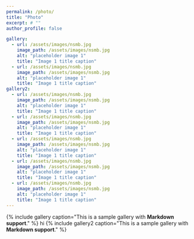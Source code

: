```yaml
---
permalink: /photo/
title: "Photo"
excerpt: # ""
author_profile: false

gallery:
  - url: /assets/images/nsmb.jpg
    image_path: /assets/images/nsmb.jpg
    alt: "placeholder image 1"
    title: "Image 1 title caption"
  - url: /assets/images/nsmb.jpg
    image_path: /assets/images/nsmb.jpg
    alt: "placeholder image 1"
    title: "Image 1 title caption"  
gallery2:
  - url: /assets/images/nsmb.jpg
    image_path: /assets/images/nsmb.jpg
    alt: "placeholder image 1"
    title: "Image 1 title caption"
  - url: /assets/images/nsmb.jpg
    image_path: /assets/images/nsmb.jpg
    alt: "placeholder image 1"
    title: "Image 1 title caption"
  - url: /assets/images/nsmb.jpg
    image_path: /assets/images/nsmb.jpg
    alt: "placeholder image 1"
    title: "Image 1 title caption"
  - url: /assets/images/nsmb.jpg
    image_path: /assets/images/nsmb.jpg
    alt: "placeholder image 1"
    title: "Image 1 title caption"
  - url: /assets/images/nsmb.jpg
    image_path: /assets/images/nsmb.jpg
    alt: "placeholder image 1"
    title: "Image 1 title caption"
---
```


{% include gallery caption="This is a sample gallery with **Markdown support**." %}
hi
{% include gallery2 caption="This is a sample gallery with **Markdown support**." %}

